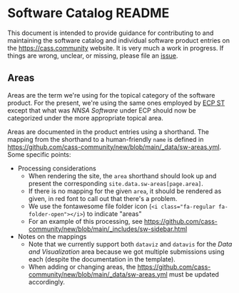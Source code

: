 # Software Catalog README

This document is intended to provide guidance for contributing to and maintaining the software catalog and individual software product entries on the <https://cass.community> website.  It is very much a work in progress.  If things are wrong, unclear, or missing, please file an [issue](https://github.com/cass-community/new/issues).

## Areas

Areas are the term we're using for the topical category of the software product.  For the present, we're using the same ones employed by [ECP ST](https://www.exascaleproject.org/research/#software) except that what was *NNSA Software* under ECP should now be categorized under the more appropriate topical area.

Areas are documented in the product entries using a shorthand.  The mapping from the shorthand to a human-friendly `name` is defined in <https://github.com/cass-community/new/blob/main/_data/sw-areas.yml>.  Some specific points:

* Processing considerations
    * When rendering the site, the `area` shorthand should look up and present the corresponding `site.data.sw-areas[page.area]`.
    * If there is no mapping for the given `area`, it should be rendered as given, in red font to call out that there's a problem.
    * We use the fontawesome file folder icon (`<i class="fa-regular fa-folder-open"></i>`) to indicate "areas"
    * For an example of this processing, see <https://github.com/cass-community/new/blob/main/_includes/sw-sidebar.html>
* Notes on the mappings
    * Note that we currently support both `dataviz` and `datavis` for the *Data and Visualization* area because we got multiple submissions using each (despite the documentation in the template).
    * When adding or changing areas, the <https://github.com/cass-community/new/blob/main/_data/sw-areas.yml> must be updated accordingly.